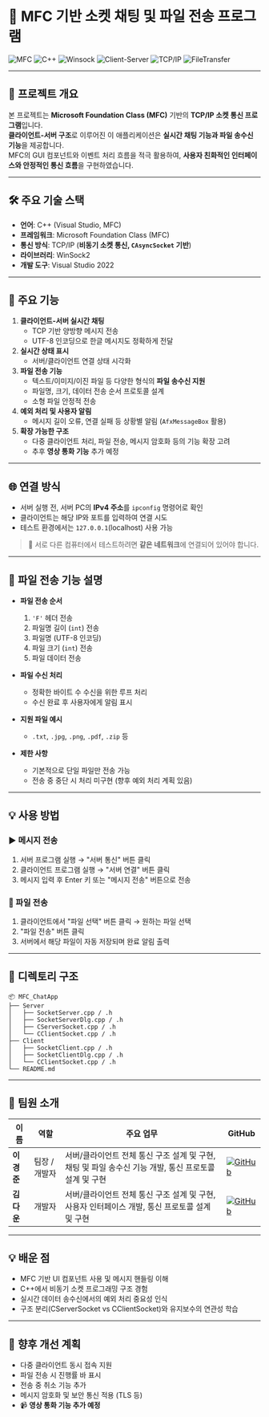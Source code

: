 # 💬 MFC 기반 소켓 채팅 및 파일 전송 프로그램

![MFC](https://img.shields.io/badge/MFC-ChatApp-indigo)
![C++](https://img.shields.io/badge/C%2B%2B-Socket%20Programming-blueviolet)
![Winsock](https://img.shields.io/badge/Winsock-2.2-gray)
![Client-Server](https://img.shields.io/badge/Client%20%26%20Server-TCP-darkorange)
![TCP/IP](https://img.shields.io/badge/Protocol-TCP%2FIP-mediumseagreen)
![FileTransfer](https://img.shields.io/badge/File-Transfer-green)

---

## 📌 프로젝트 개요
본 프로젝트는 **Microsoft Foundation Class (MFC)** 기반의 **TCP/IP 소켓 통신 프로그램**입니다.  
**클라이언트-서버 구조**로 이루어진 이 애플리케이션은 **실시간 채팅 기능과 파일 송수신 기능**을 제공합니다.  
MFC의 GUI 컴포넌트와 이벤트 처리 흐름을 적극 활용하여, **사용자 친화적인 인터페이스와 안정적인 통신 흐름**을 구현하였습니다.

---

## 🛠️ 주요 기술 스택
- **언어**: C++ (Visual Studio, MFC)
- **프레임워크**: Microsoft Foundation Class (MFC)
- **통신 방식**: TCP/IP (**비동기 소켓 통신, `CAsyncSocket` 기반**)
- **라이브러리**: WinSock2
- **개발 도구**: Visual Studio 2022

---

## 🚀 주요 기능
1. **클라이언트-서버 실시간 채팅**
   - TCP 기반 양방향 메시지 전송
   - UTF-8 인코딩으로 한글 메시지도 정확하게 전달
2. **실시간 상태 표시**
   - 서버/클라이언트 연결 상태 시각화
3. **파일 전송 기능**
   - 텍스트/이미지/이진 파일 등 다양한 형식의 **파일 송수신 지원**
   - 파일명, 크기, 데이터 전송 순서 프로토콜 설계
   - 소형 파일 안정적 전송
4. **예외 처리 및 사용자 알림**
   - 메시지 길이 오류, 연결 실패 등 상황별 알림 (`AfxMessageBox` 활용)
5. **확장 가능한 구조**
   - 다중 클라이언트 처리, 파일 전송, 메시지 암호화 등의 기능 확장 고려
   - 추후 **영상 통화 기능** 추가 예정

---

## 🌐 연결 방식

- 서버 실행 전, 서버 PC의 **IPv4 주소**를 `ipconfig` 명령어로 확인
- 클라이언트는 해당 IP와 포트를 입력하여 연결 시도
- 테스트 환경에서는 `127.0.0.1`(localhost) 사용 가능

> 🧪 서로 다른 컴퓨터에서 테스트하려면 **같은 네트워크**에 연결되어 있어야 합니다.

---

## 📂 파일 전송 기능 설명

- **파일 전송 순서**
  1. `'F'` 헤더 전송
  2. 파일명 길이 (`int`) 전송
  3. 파일명 (UTF-8 인코딩)
  4. 파일 크기 (`int`) 전송
  5. 파일 데이터 전송

- **파일 수신 처리**
  - 정확한 바이트 수 수신을 위한 루프 처리
  - 수신 완료 후 사용자에게 알림 표시

- **지원 파일 예시**
  - `.txt`, `.jpg`, `.png`, `.pdf`, `.zip` 등

- **제한 사항**
  - 기본적으로 단일 파일만 전송 가능
  - 전송 중 중단 시 처리 미구현 (향후 예외 처리 계획 있음)

---

## 💡 사용 방법

### ▶ 메시지 전송

1. 서버 프로그램 실행 → "서버 통신" 버튼 클릭  
2. 클라이언트 프로그램 실행 → "서버 연결" 버튼 클릭  
3. 메시지 입력 후 Enter 키 또는 "메시지 전송" 버튼으로 전송

### 📎 파일 전송

1. 클라이언트에서 "파일 선택" 버튼 클릭 → 원하는 파일 선택  
2. "파일 전송" 버튼 클릭  
3. 서버에서 해당 파일이 자동 저장되며 완료 알림 출력

---

## 🔧 디렉토리 구조
```
📦 MFC_ChatApp
├── Server
│   ├── SocketServer.cpp / .h
│   ├── SocketServerDlg.cpp / .h
│   ├── CServerSocket.cpp / .h
│   └── CClientSocket.cpp / .h
├── Client
│   ├── SocketClient.cpp / .h
│   ├── SocketClientDlg.cpp / .h
│   └── CClientSocket.cpp / .h
└── README.md
```

---

## 👥 팀원 소개
| 이름 | 역할 | 주요 업무 | GitHub |
|------|------|-----------|--------|
| **이경준** | 팀장 / 개발자 | 서버/클라이언트 전체 통신 구조 설계 및 구현, 채팅 및 파일 송수신 기능 개발, 통신 프로토콜 설계 및 구현 | [![GitHub](https://img.shields.io/badge/GitHub-KYEONGJUN-LEE-black?logo=github)](https://github.com/KYEONGJUN-LEE) |
| **김다운** | 개발자 | 서버/클라이언트 전체 통신 구조 설계 및 구현, 사용자 인터페이스 개발, 통신 프로토콜 설계 및 구현 | [![GitHub](https://img.shields.io/badge/GitHub-dawoonykim-black?logo=github)](https://github.com/dawoonykim) |


---

## 💡 배운 점
- MFC 기반 UI 컴포넌트 사용 및 메시지 핸들링 이해
- C++에서 비동기 소켓 프로그래밍 구조 경험
- 실시간 데이터 송수신에서의 예외 처리 중요성 인식
- 구조 분리(CServerSocket vs CClientSocket)와 유지보수의 연관성 학습

---

## 🔮 향후 개선 계획
- 다중 클라이언트 동시 접속 지원
- 파일 전송 시 진행률 바 표시
- 전송 중 취소 기능 추가
- 메시지 암호화 및 보안 통신 적용 (TLS 등)
- 📹 **영상 통화 기능 추가 예정**
